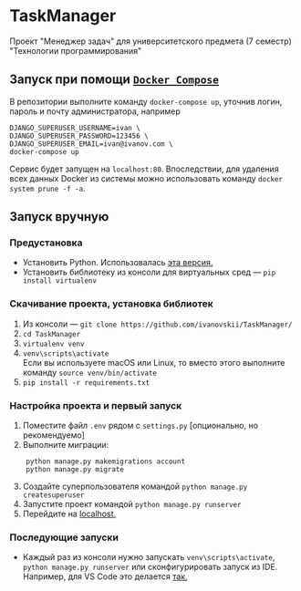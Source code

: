 # TaskManager

Проект "Менеджер задач" для университетского предмета (7 семестр) "Технологии программирования"

## Запуск при помощи [`Docker Compose`](https://www.docker.com/products/docker-desktop)

В репозитории выполните команду `docker-compose up`, уточнив логин, пароль и почту администратора, например

```
DJANGO_SUPERUSER_USERNAME=ivan \
DJANGO_SUPERUSER_PASSWORD=123456 \
DJANGO_SUPERUSER_EMAIL=ivan@ivanov.com \
docker-compose up
``` 

Сервис будет запущен на `localhost:80`. Впоследствии, для удаления всех данных Docker из системы можно использовать
команду `docker system prune -f -a`.

## Запуск вручную

### Предустановка

* Установить Python. Использовалась [эта версия.](https://www.python.org/ftp/python/3.9.0/python-3.9.0-amd64.exe)
* Установить библиотеку из консоли для виртуальных сред — `pip install virtualenv`

### Скачивание проекта, установка библиотек

1. Из консоли — `git clone https://github.com/ivanovskii/TaskManager/`
2. `cd TaskManager`
3. `virtualenv venv`
4. `venv\scripts\activate`  
   Если вы используете macOS или Linux, то вместо этого выполните команду `source venv/bin/activate`
5. `pip install -r requirements.txt`

### Настройка проекта и первый запуск

1. Поместите файл `.env` рядом с `settings.py` [опционально, но рекомендуемо]
2. Выполните миграции:

```
    python manage.py makemigrations account
    python manage.py migrate
```

3. Создайте суперпользователя командой `python manage.py createsuperuser`
4. Запустите проект командой `python manage.py runserver`
5. Перейдите на [localhost.](http://127.0.0.1:8000/)

### Последующие запуски

* Каждый раз из консоли нужно запускать `venv\scripts\activate`, `python manage.py runserver` или сконфигурировать
  запуск из IDE. Например, для VS Code это делается [так.](https://code.visualstudio.com/docs/python/tutorial-django)